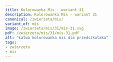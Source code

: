 ```yaml
---
title: Kolorowanka Mis - wariant 31
description: Kolorowanka Mis - wariant 31
canonical: /zwierzeta/mis/
variant_of: mis
image: /zwierzeta/mis/31/mis-31.svg
pdf: /zwierzeta/mis/31/mis-31.pdf
alt: "Łatwa kolorowanka mis dla przedszkolaka"
tags:
- zwierzeta
- mis
---
```

